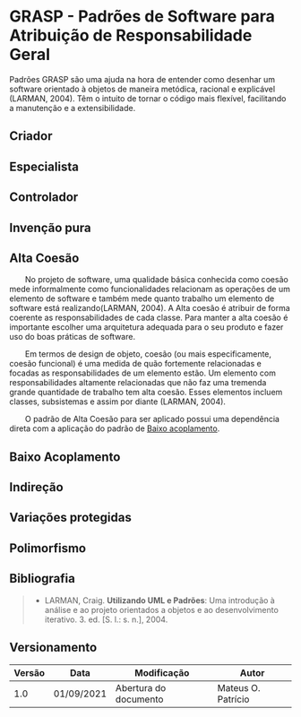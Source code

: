 # GRASP - Padrões de Software para Atribuição de Responsabilidade Geral

Padrões GRASP são uma ajuda na hora de entender como desenhar um software orientado à objetos de maneira metódica, racional e explicável (LARMAN, 2004). Têm o intuito de tornar o código mais flexível, facilitando a manutenção e a extensibilidade.

## Criador


## Especialista


## Controlador


## Invenção pura


## Alta Coesão

&emsp;&emsp;No projeto de software, uma qualidade básica conhecida como coesão mede informalmente como funcionalidades relacionam as operações de um elemento de software e também mede quanto trabalho um elemento de software está realizando(LARMAN, 2004). A Alta coesão é atribuir de forma coerente as responsabilidades de cada classe. Para manter a alta coesão é importante escolher uma arquitetura adequada para o seu produto e fazer uso do boas práticas de software.
 
&emsp;&emsp;Em termos de design de objeto, coesão (ou mais especificamente, coesão funcional) é uma medida de quão fortemente relacionadas e focadas as responsabilidades de um elemento estão. Um elemento com responsabilidades altamente relacionadas que não faz uma tremenda grande quantidade de trabalho tem alta coesão. Esses elementos incluem classes, subsistemas e assim por diante (LARMAN, 2004).

&emsp;&emsp;O padrão de Alta Coesão para ser aplicado possui uma dependência direta com a aplicação do padrão de [Baixo acoplamento](#baixo-acoplamento). 

## Baixo Acoplamento


## Indireção


## Variações protegidas


## Polimorfismo



## Bibliografia

> - LARMAN, Craig. <b>Utilizando UML e Padrões</b>: Uma introdução à análise e ao projeto orientados a objetos e ao desenvolvimento iterativo. 3. ed. [S. l.: s. n.], 2004.


## Versionamento
| Versão | Data | Modificação | Autor |
|--|--|--|--|
|1.0|01/09/2021| Abertura do documento | Mateus O. Patrício |